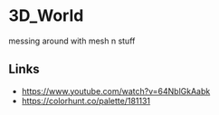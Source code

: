 # 3D_World
messing around with mesh n stuff
## Links
- https://www.youtube.com/watch?v=64NblGkAabk
- https://colorhunt.co/palette/181131
